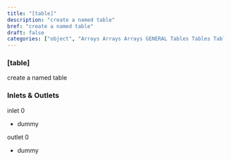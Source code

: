 ```yaml
---
title: "[table]"
description: "create a named table"
bref: "create a named table"
draft: false
categories: ["object", "Arrays Arrays Arrays GENERAL Tables Tables Tables"]
---
```


### [table]

create a named table

### Inlets & Outlets

inlet 0

 - dummy

outlet 0

 - dummy
 
